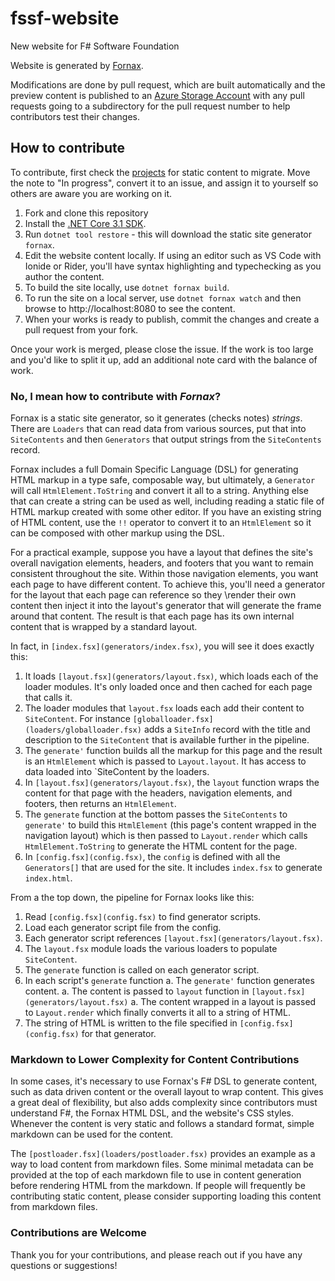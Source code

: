 # fssf-website
New website for F# Software Foundation

Website is generated by [Fornax](https://github.com/ionide/Fornax).

Modifications are done by pull request, which are built automatically and the preview content is published to an [Azure Storage Account](https://fssfpreview.z22.web.core.windows.net) with any pull requests going to a subdirectory for the pull request number to help contributors test their changes.

## How to contribute

To contribute, first check the [projects](https://github.com/fsharp/fssf-website/projects/1) for static content to migrate. Move the note to "In progress", convert it to an issue, and assign it to yourself so others are aware you are working on it.

1. Fork and clone this repository
2. Install the [.NET Core 3.1 SDK](https://dotnet.microsoft.com/download/dotnet-core/3.1).
3. Run `dotnet tool restore` - this will download the static site generator `fornax`.
4. Edit the website content locally. If using an editor such as VS Code with Ionide or Rider, you'll have syntax highlighting and typechecking as you author the content.
5. To build the site locally, use `dotnet fornax build`.
6. To run the site on a local server, use `dotnet fornax watch` and then browse to http://localhost:8080 to see the content.
7. When your works is ready to publish, commit the changes and create a pull request from your fork.

Once your work is merged, please close the issue. If the work is too large and you'd like to split it up, add an additional note card with the balance of work.

### No, I mean how to contribute with *Fornax*?

Fornax is a static site generator, so it generates (checks notes) _strings_. There are `Loaders` that can read data from various sources, put that into `SiteContents` and then `Generators` that output strings from the `SiteContents` record.

Fornax includes a full Domain Specific Language (DSL) for generating HTML markup in a type safe, composable way, but ultimately, a `Generator` will call `HtmlElement.ToString` and convert it all to a string. Anything else that can create a string can be used as well, including reading a static file of HTML markup created with some other editor. If you have an existing string of HTML content, use the `!!` operator to convert it to an `HtmlElement` so it can be composed with other markup using the DSL.

For a practical example, suppose you have a layout that defines the site's overall navigation elements, headers, and footers that you want to remain consistent throughout the site. Within those navigation elements, you want each page to have different content. To achieve this, you'll need a generator for the layout that each page can reference so they \render their own content then inject it into the layout's generator that will generate the frame around that content. The result is that each page has its own internal content that is wrapped by a standard layout.

In fact, in `[index.fsx](generators/index.fsx)`, you will see it does exactly this:

1. It loads `[layout.fsx](generators/layout.fsx)`, which loads each of the loader modules. It's only loaded once and then cached for each page that calls it.
1. The loader modules that `layout.fsx` loads each add their content to `SiteContent`. For instance `[globalloader.fsx](loaders/globalloader.fsx)` adds a `SiteInfo` record with the title and description to the `SiteContent` that is available further in the pipeline.
1. The `generate'` function builds all the markup for this page and the result is an `HtmlElement` which is passed to `Layout.layout`. It has access to data loaded into `SiteContent by the loaders.
1. In `[layout.fsx](generators/layout.fsx)`, the `layout` function wraps the content for that page with the headers, navigation elements, and footers, then returns an `HtmlElement`.
1. The `generate` function at the bottom passes the `SiteContents` to `generate'` to build this `HtmlElement` (this page's content wrapped in the navigation layout) which is then passed to `Layout.render` which calls `HtmlElement.ToString` to generate the HTML content for the page.
1. In `[config.fsx](config.fsx)`, the `config` is defined with all the `Generators[]` that are used for the site. It includes `index.fsx` to generate `index.html`.

From a the top down, the pipeline for Fornax looks like this:

1. Read `[config.fsx](config.fsx)` to find generator scripts.
1. Load each generator script file from the config.
1. Each generator script references `[layout.fsx](generators/layout.fsx)`.
1. The `layout.fsx` module loads the various loaders to populate `SiteContent`.
1. The `generate` function is called on each generator script.
1. In each script's `generate` function
    a. The `generate'` function generates content.
    a. The content is passed to `layout` function in `[layout.fsx](generators/layout.fsx)`
    a. The content wrapped in a layout is passed to `Layout.render` which finally converts it all to a string of HTML.
1. The string of HTML is written to the file specified in `[config.fsx](config.fsx)` for that generator.

### Markdown to Lower Complexity for Content Contributions
In some cases, it's necessary to use Fornax's F# DSL to generate content, such as data driven content or the overall layout to wrap content. This gives a great deal of flexibility, but also adds complexity since contributors must understand F#, the Fornax HTML DSL, and the website's CSS styles. Whenever the content is very static and follows a standard format, simple markdown can be used for the content.

The `[postloader.fsx](loaders/postloader.fsx)` provides an example as a way to load content from markdown files. Some minimal metadata can be provided at the top of each markdown file to use in content generation before rendering HTML from the markdown. If people will frequently be contributing static content, please consider supporting loading this content from markdown files.

### Contributions are Welcome

Thank you for your contributions, and please reach out if you have any questions or suggestions!
